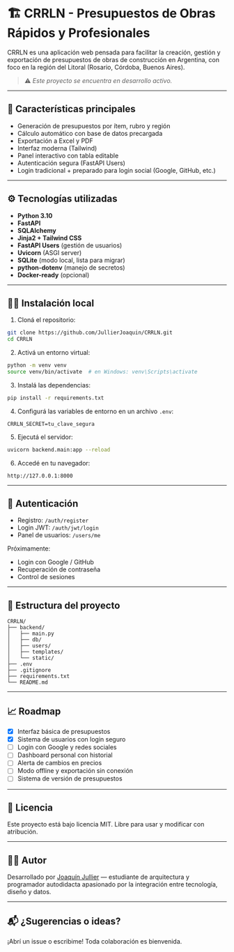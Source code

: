 # 🏗️ CRRLN - Presupuestos de Obras Rápidos y Profesionales

CRRLN es una aplicación web pensada para facilitar la creación, gestión y exportación de presupuestos de obras de construcción en Argentina, con foco en la región del Litoral (Rosario, Córdoba, Buenos Aires).

> ⚠️ *Este proyecto se encuentra en desarrollo activo.*

---

## 🚀 Características principales

- Generación de presupuestos por ítem, rubro y región
- Cálculo automático con base de datos precargada
- Exportación a Excel y PDF
- Interfaz moderna (Tailwind)
- Panel interactivo con tabla editable
- Autenticación segura (FastAPI Users)
- Login tradicional + preparado para login social (Google, GitHub, etc.)

---

## ⚙️ Tecnologías utilizadas

- **Python 3.10**
- **FastAPI**
- **SQLAlchemy**
- **Jinja2 + Tailwind CSS**
- **FastAPI Users** (gestión de usuarios)
- **Uvicorn** (ASGI server)
- **SQLite** (modo local, lista para migrar)
- **python-dotenv** (manejo de secretos)
- **Docker-ready** (opcional)

---

## 🧑‍💻 Instalación local

1. Cloná el repositorio:
```bash
git clone https://github.com/JullierJoaquin/CRRLN.git
cd CRRLN
```

2. Activá un entorno virtual:
```bash
python -m venv venv
source venv/bin/activate  # en Windows: venv\Scripts\activate
```

3. Instalá las dependencias:
```bash
pip install -r requirements.txt
```

4. Configurá las variables de entorno en un archivo `.env`:
```env
CRRLN_SECRET=tu_clave_segura
```

5. Ejecutá el servidor:
```bash
uvicorn backend.main:app --reload
```

6. Accedé en tu navegador:
```
http://127.0.0.1:8000
```

---

## 🔐 Autenticación

- Registro: `/auth/register`
- Login JWT: `/auth/jwt/login`
- Panel de usuarios: `/users/me`

Próximamente:
- Login con Google / GitHub
- Recuperación de contraseña
- Control de sesiones

---

## 📁 Estructura del proyecto

```
CRRLN/
├── backend/
│   ├── main.py
│   ├── db/
│   ├── users/
│   ├── templates/
│   └── static/
├── .env
├── .gitignore
├── requirements.txt
└── README.md
```

---

## 📈 Roadmap

- [x] Interfaz básica de presupuestos
- [x] Sistema de usuarios con login seguro
- [ ] Login con Google y redes sociales
- [ ] Dashboard personal con historial
- [ ] Alerta de cambios en precios
- [ ] Modo offline y exportación sin conexión
- [ ] Sistema de versión de presupuestos

---

## 🤝 Licencia

Este proyecto está bajo licencia MIT. Libre para usar y modificar con atribución.

---

## 👨‍💻 Autor

Desarrollado por [Joaquín Jullier](https://github.com/JullierJoaquin) — estudiante de arquitectura y programador autodidacta apasionado por la integración entre tecnología, diseño y datos.

---

## 📬 ¿Sugerencias o ideas?

¡Abrí un issue o escribime! Toda colaboración es bienvenida.
